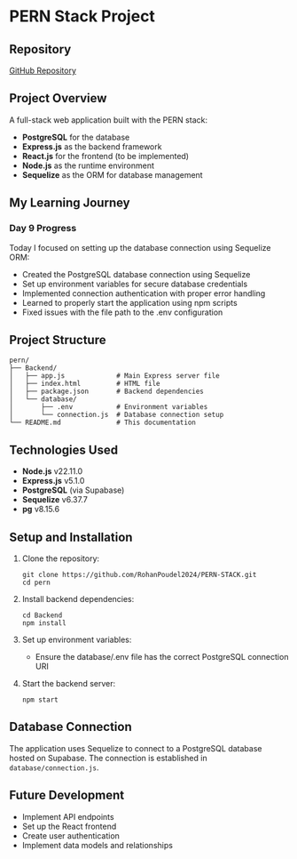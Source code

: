 # PERN Stack Project

## Repository

[GitHub Repository](https://github.com/RohanPoudel2024/PERN-STACK.git)

## Project Overview

A full-stack web application built with the PERN stack:
- **PostgreSQL** for the database
- **Express.js** as the backend framework
- **React.js** for the frontend (to be implemented)
- **Node.js** as the runtime environment
- **Sequelize** as the ORM for database management

## My Learning Journey

### Day 9 Progress
Today I focused on setting up the database connection using Sequelize ORM:
- Created the PostgreSQL database connection using Sequelize
- Set up environment variables for secure database credentials
- Implemented connection authentication with proper error handling
- Learned to properly start the application using npm scripts
- Fixed issues with the file path to the .env configuration

## Project Structure

```
pern/
├── Backend/
│   ├── app.js             # Main Express server file
│   ├── index.html         # HTML file
│   ├── package.json       # Backend dependencies
│   └── database/
│       ├── .env           # Environment variables
│       └── connection.js  # Database connection setup
└── README.md              # This documentation
```

## Technologies Used

- **Node.js** v22.11.0
- **Express.js** v5.1.0
- **PostgreSQL** (via Supabase)
- **Sequelize** v6.37.7
- **pg** v8.15.6

## Setup and Installation

1. Clone the repository:
   ```
   git clone https://github.com/RohanPoudel2024/PERN-STACK.git
   cd pern
   ```

2. Install backend dependencies:
   ```
   cd Backend
   npm install
   ```

3. Set up environment variables:
   - Ensure the database/.env file has the correct PostgreSQL connection URI

4. Start the backend server:
   ```
   npm start
   ```

## Database Connection

The application uses Sequelize to connect to a PostgreSQL database hosted on Supabase. The connection is established in `database/connection.js`.

## Future Development

- Implement API endpoints
- Set up the React frontend
- Create user authentication
- Implement data models and relationships
